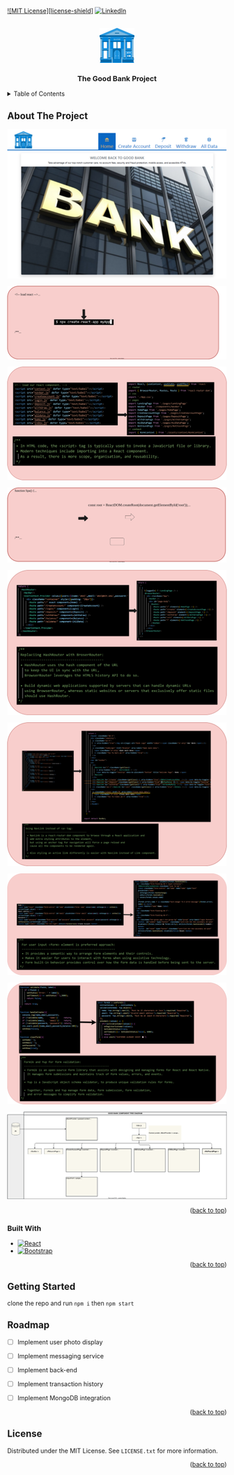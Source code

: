 
<a name="readme-top"></a>


[![MIT License][license-shield]][license-url]
[![LinkedIn][linkedin-shield]][linkedin-url]



<!-- PROJECT LOGO -->
<br />
<div align="center">
    <img src="./src/assets/img/bank-logo.png" alt="Logo" width="80" height="80">
  <h3 align="center">The Good Bank Project</h3>
</div>



<!-- TABLE OF CONTENTS -->
<details>
  <summary>Table of Contents</summary>
  <ol>
    <li><a href="#about-the-project">About The Project</a></li>
    <li><a href="#built-with">Built With</a></li></li>
    <li><a href="#getting-started">Getting Started</a></li>
    <li><a href="#roadmap">Roadmap</a></li>
    <li><a href="#license">License</a></li>
  </ol>
</details>



<!-- ABOUT THE PROJECT -->
## About The Project

[![Product Name Screen Shot][product-screenshot]](https://example.com)

![CDN to create-react-app](src/assets/docs/cdn-app.drawio.svg)

![HTML <script> to import component](src/assets/docs/html-to-import.drawio.svg)

![createRoot](src/assets/docs/createRoot.drawio.svg)

![HashRouter](src/assets/docs/BrowserRouter.drawio.svg)

![NavLink](src/assets/docs/NavLink.drawio.svg)

![form](src/assets/docs/form.drawio.svg)

![formik and yup](src/assets/docs/formik-yup.drawio.svg)

![design decisions](src/assets/docs/design-decisions.svg)
<p align="right">(<a href="#readme-top">back to top</a>)</p>



### Built With


* [![React][React.js]][React-url]
* [![Bootstrap][Bootstrap.com]][Bootstrap-url]

<p align="right">(<a href="#readme-top">back to top</a>)</p>



<!-- GETTING STARTED -->
## Getting Started

clone the repo 
and run 
`npm i` then `npm start`



<!-- ROADMAP -->
## Roadmap

- [ ] Implement user photo display 
- [ ] Implement messaging service
- [ ] Implement back-end
- [ ] Implement transaction history
- [ ] Implement MongoDB integration




<p align="right">(<a href="#readme-top">back to top</a>)</p>

## License

Distributed under the MIT License. See `LICENSE.txt` for more information.

<p align="right">(<a href="#readme-top">back to top</a>)</p>





<!-- MARKDOWN LINKS & IMAGES -->
<!-- https://www.markdownguide.org/basic-syntax/#reference-style-links -->

[license-url]: LICENSE.lic
[linkedin-shield]: https://img.shields.io/badge/-LinkedIn-black.svg?style=for-the-badge&logo=linkedin&colorB=555
[linkedin-url]: https://linkedin.com/in/harris-junaid
[product-screenshot]: src/assets/docs/about.drawio.svg

[React.js]: https://img.shields.io/badge/React-20232A?style=for-the-badge&logo=react&logoColor=61DAFB
[React-url]: https://reactjs.org/


[Bootstrap.com]: https://img.shields.io/badge/Bootstrap-563D7C?style=for-the-badge&logo=bootstrap&logoColor=white
[Bootstrap-url]: https://getbootstrap.com
